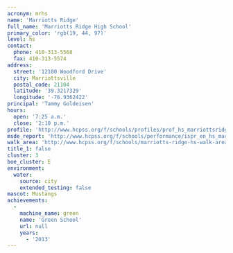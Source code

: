 ```yaml
---
acronym: mrhs
name: 'Marriotts Ridge'
full_name: 'Marriotts Ridge High School'
primary_color: 'rgb(19, 44, 97)'
level: hs
contact:
  phone: 410-313-5568
  fax: 410-313-5574
address:
  street: '12100 Woodford Drive'
  city: Marriottsville
  postal_code: 21104
  latitude: '39.3217329'
  longitude: '-76.9362422'
principal: 'Tammy Goldeisen'
hours:
  open: '7:25 a.m.'
  close: '2:10 p.m.'
profile: 'http://www.hcpss.org/f/schools/profiles/prof_hs_marriottsridge.pdf'
msde_report: 'http://www.hcpss.org/f/schools/performance/ispr_en_hs_marriottsridge.pdf'
walk_area: 'http://www.hcpss.org/f/schools/marriotts-ridge-hs-walk-area.pdf'
title_1: false
cluster: 3
boe_cluster: E
environment:
  water:
    source: city
    extended_testing: false
mascot: Mustangs
achievements:
  -
    machine_name: green
    name: 'Green School'
    url: null
    years:
      - '2013'
---
```


